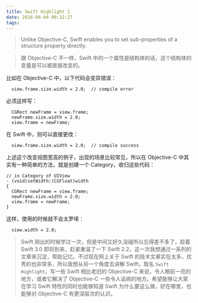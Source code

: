 ```yaml
---
title: Swift Highlight 1
date: 2016-04-04 00:32:27
tags:
---
```


> Unlike Objective-C, Swift enables you to set sub-properties of a structure property directly.

> 跟 Objective-C 不一样，Swift 中的一个属性是结构体的话，这个结构体的变量是可以被直接改变的。

<!-- more -->

比如在 Objective-C 中，以下代码会变异错误：
```
  view.frame.size.width = 2.0;  // compile error
```

必须这样写：
```
  CGRect newFrame = view.frame;
  newFrame.size.width = 2.0;
  view.frame = newFrame;
```

在 Swift 中，则可以直接更改：
```
  view.frame.size.width = 2.0;  // compile success
```

上述这个改变视图宽高的例子，出现的场景比较常见，所以在 Objective-C 中其实有一种简单的方法，就是创建一个 Category，收归这些代码：
```
// in Category of UIView
- (void)setWidth:(CGFloat)width
{
  CGRect newFrame = view.frame;
  newFrame.size.width = 2.0;
  view.frame = newFrame;
}
```
这样，使用的时候就不会太罗嗦：
```
  view.width = 2.0;
```

> Swift 刚出的时候学过一次，但是中间又好久没碰所以忘得差不多了，趁着 Swift 3.0 即将到来，赶紧重温了一下 Swift 2.2，这一次我想通过一系列的文章来沉淀，帮助记忆。不过现在网上关于 Swift 的技术文章实在太多，优秀的也非常多，所以我想从另一个角度去讲解 Swift，取名 `Swift Highlight`，写一些 Swift 相比老旧的 Objective-C 来说，令人眼前一亮的地方，或者它解决了 Objective-C 一些令人诟病的地方。希望能够让大家在学习 Swift 特性的同时也能够知道 Swift 为什么要这么做，好在哪里，也能够对 Objective-C 有更深层次的认识。

